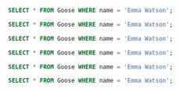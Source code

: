 ```sql
SELECT * FROM Goose WHERE name = 'Emma Watson';
```

```sql
SELECT * FROM Goose WHERE name = 'Emma Watson';
```

```sql
SELECT * FROM Goose WHERE name = 'Emma Watson';
```

```sql
SELECT * FROM Goose WHERE name = 'Emma Watson';
```

```sql
SELECT * FROM Goose WHERE name = 'Emma Watson';
```

```sql
SELECT * FROM Goose WHERE name = 'Emma Watson';
```

